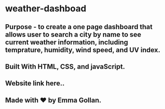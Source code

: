 # weather-dashboad

## Purpose - to create a one page dashboard that allows user to search a city by name to see current weather information, including temprature, humidity, wind speed, and UV index.

## Built With HTML, CSS, and javaScript.

## Website link here..

## Made with ❤️ by Emma Gollan.